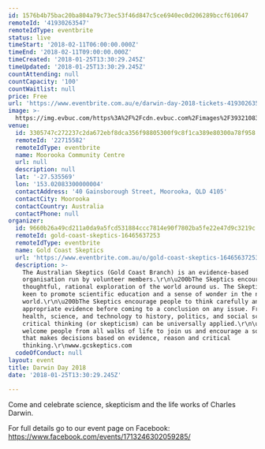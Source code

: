 ```yaml
---
id: 1576b4b75bac20ba804a79c73ec53f46d847c5ce6940ec0d206289bccf610647
remoteId: '41930263547'
remoteIdType: eventbrite
status: live
timeStart: '2018-02-11T06:00:00.000Z'
timeEnd: '2018-02-11T09:00:00.000Z'
timeCreated: '2018-01-25T13:30:29.245Z'
timeUpdated: '2018-01-25T13:30:29.245Z'
countAttending: null
countCapacity: '100'
countWaitlist: null
price: Free
url: 'https://www.eventbrite.com.au/e/darwin-day-2018-tickets-41930263547?aff=ebapi'
image: >-
  https://img.evbuc.com/https%3A%2F%2Fcdn.evbuc.com%2Fimages%2F39321083%2F240298828003%2F1%2Foriginal.jpg?s=0afff7bfb9eb61b7739c9a2941e0f062
venue:
  id: 3305747c272237c2da672ebf8dca356f98805300f9c8f1ca389e80300a78f958
  remoteId: '22715582'
  remoteIdType: eventbrite
  name: Moorooka Community Centre
  url: null
  description: null
  lat: '-27.535569'
  lon: '153.02083300000004'
  contactAddress: '40 Gainsborough Street, Moorooka, QLD 4105'
  contactCity: Moorooka
  contactCountry: Australia
  contactPhone: null
organizer:
  id: 9660b26a49cd211a0da9a5fcd531884ccc7814e90f7802ba5fe22e47d9c3219c
  remoteId: gold-coast-skeptics-16465637253
  remoteIdType: eventbrite
  name: Gold Coast Skeptics
  url: 'https://www.eventbrite.com.au/o/gold-coast-skeptics-16465637253'
  description: >-
    The Australian Skeptics (Gold Coast Branch) is an evidence-based
    organisation run by volunteer members.\r\n\u200bThe Skeptics encourage
    thoughtful, rational exploration of the world around us. The Skeptics are
    keen to promote scientific education and a sense of wonder in the natural
    world.\r\n\u200bThe Skeptics encourage people to think carefully and seek
    appropriate evidence before coming to a conclusion on any issue. From
    health, science, and technology to history, politics, and social sciences -
    critical thinking (or skepticism) can be universally applied.\r\n\u200bWe
    welcome people from all walks of life to join us and encourage a society
    that makes decisions based on evidence, reason and critical
    thinking.\r\nwww.gcskeptics.com
  codeOfConduct: null
layout: event
title: Darwin Day 2018
date: '2018-01-25T13:30:29.245Z'

---
```

<P>Come and celebrate science, skepticism and the life works of Charles Darwin.</P>
<P>For full details go to our event page on Facebook: <A HREF="https://www.facebook.com/events/1713246302059285/%20" TARGET="_blank" TITLE="Darwin Day 2018" REL="noreferrer noopener nofollow noopener noreferrer nofollow">https://www.facebook.com/events/1713246302059285/ </A></P>
